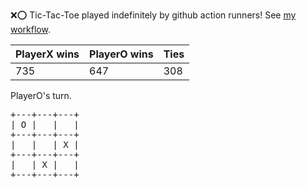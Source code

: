 :x::o: Tic-Tac-Toe played indefinitely by github action runners! See [my workflow](.github/workflows/play.yaml).

|PlayerX wins|PlayerO wins|Ties|
|-|-|-|
|735|647|308|

PlayerO's turn.

<pre>
+---+---+---+
| O |   |   |
+---+---+---+
|   |   | X |
+---+---+---+
|   | X |   |
+---+---+---+
</pre>